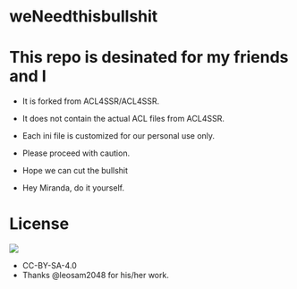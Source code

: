 # weNeedthisbullshit

# This repo is desinated for my friends and I

* It is forked from ACL4SSR/ACL4SSR. 
* It does not contain the actual ACL files from ACL4SSR.
* Each ini file is customized for our personal use only.
* Please proceed with caution.

* Hope we can cut the bullshit
* Hey Miranda, do it yourself.



# License		
[![](https://licensebuttons.net/l/by-sa/4.0/88x31.png)](https://creativecommons.org/licenses/by-sa/4.0/deed.zh)
* CC-BY-SA-4.0
* Thanks @leosam2048 for his/her work.

